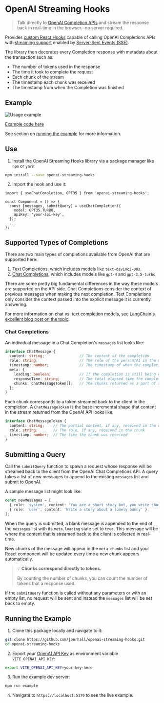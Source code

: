 # OpenAI Streaming Hooks

> Talk directly to [OpenAI Completion APIs](https://platform.openai.com/docs/api-reference/chat) and stream the response back in real-time in the browser--no server required.

Provides [custom React Hooks](https://react.dev/learn/reusing-logic-with-custom-hooks) capable of calling OpenAI Completions APIs with [streaming support](https://github.com/openai/openai-cookbook/blob/main/examples/How_to_stream_completions.ipynb) enabled by [Server-Sent Events (SSE)](https://developer.mozilla.org/en-US/docs/Web/API/Server-sent_events/Using_server-sent_events).

The library then decorates every Completion response with metadata about the transaction such as:
  - The number of tokens used in the response
  - The time it took to complete the request
  - Each chunk of the stream
  - The timestamp each chunk was received
  - The timestamp from when the Completion was finished

## Example

![Usage example](https://github.com/jonrhall/openai-streaming-hooks/blob/main/example/example.gif)

[Example code here](https://github.com/jonrhall/openai-streaming-hooks/blob/main/example/example.tsx)

See section on [running the example](#running-the-example) for more information.

## Use

1. Install the OpenAI Streaming Hooks library via a package manager like `npm` or `yarn`:
```bash
npm install --save openai-streaming-hooks
```
2. Import the hook and use it:
```tsx
import { useChatCompletion, GPT35 } from 'openai-streaming-hooks';

const Component = () => {
  const [messages, submitQuery] = useChatCompletion({
    model: GPT35.TURBO,
    apiKey: 'your-api-key',
  });
  ...
};
```

## Supported Types of Completions

There are two main types of completions available from OpenAI that are supported here:

1. [Text Completions](https://platform.openai.com/docs/guides/completion), which includes models like `text-davinci-003`.
2. [Chat Completions](https://platform.openai.com/docs/guides/chat), which includes models like `gpt-4` and `gpt-3.5-turbo`.

There are some pretty big fundamental differences in the way these models are supported on the API side. Chat Completions consider the context of previous messages when making the next completion. Text Completions only consider the context passed into the explicit message it is currently answering.

For more information on chat vs. text completion models, see [LangChain's excellent blog post on the topic](https://blog.langchain.dev/chat-models/).

### Chat Completions

An individual message in a Chat Completion's `messages` list looks like:
```ts
interface ChatMessage {
  content: string;                // The content of the completion
  role: string;                   // The role of the person/AI in the message
  timestamp: number;              // The timestamp of when the completion finished
  meta: {
    loading: boolean;             // If the completion is still being executed
    responseTime: string;         // The total elapsed time the completion took
    chunks: ChatMessageToken[];   // The chunks returned as a part of streaming the execution of the completion
  };
}
```

Each chunk corresponds to a token streamed back to the client in the completion. A `ChatMessageToken` is the base incremental shape that content in the stream returned from the OpenAI API looks like:

```ts
interface ChatMessageToken {
  content: string;    // The partial content, if any, received in the chunk
  role: string;       // The role, if any, received in the chunk
  timestamp: number;  // The time the chunk was received
}
```

## Submitting a Query

Call the `submitQuery` function to spawn a request whose response will be streamed back to the client from the OpenAI Chat Completions API. A query takes a list of new messages to append to the existing `messages` list and submit to OpenAI.

A sample message list might look like:
```ts
const newMessages = [
  { role: 'system', content: 'You are a short story bot, you write short stories for kids' },
  { role: 'user', content: 'Write a story about a lonely bunny' },
];
```

When the query is submitted, a blank message is appended to the end of the `messages` list with its `meta.loading` state set to `true`. This message will be where the content that is streamed back to the client is collected in real-time. 

New chunks of the message will appear in the `meta.chunks` list and your React component will be updated every time a new chunk appears automatically.

> 💡 **Chunks correspond directly to tokens.**
>
> By counting the number of chunks, you can count the number of tokens that a response used.

If the `submitQuery` function is called without any parameters or with an empty list, no request will be sent and instead the `messages` list will be set back to empty. 

## Running the Example

1. Clone this package locally and navigate to it:
```bash
git clone https://github.com/jonrhall/openai-streaming-hooks.git
cd openai-streaming-hooks
```
2. Export your [OpenAI API Key](https://platform.openai.com/account/api-keys) as environment variable `VITE_OPENAI_API_KEY`:
```bash
export VITE_OPENAI_API_KEY=your-key-here
```
3. Run the example dev server:
```bash
npm run example
```
4. Navigate to `https://localhost:5179` to see the live example.
